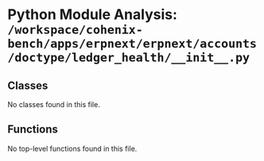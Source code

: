 # Python Module Analysis: `/workspace/cohenix-bench/apps/erpnext/erpnext/accounts/doctype/ledger_health/__init__.py`

## Classes

No classes found in this file.


## Functions

No top-level functions found in this file.
